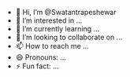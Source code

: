 - 👋 Hi, I’m @Swatantrapeshewar
- 👀 I’m interested in ...
- 🌱 I’m currently learning ...
- 💞️ I’m looking to collaborate on ...
- 📫 How to reach me ...
- 😄 Pronouns: ...
- ⚡ Fun fact: ...

<!---
Swatantrapeshewar/Swatantrapeshewar is a ✨ special ✨ repository because its `README.md` (this file) appears on your GitHub profile.
You can click the Preview link to take a look at your changes.
--->
